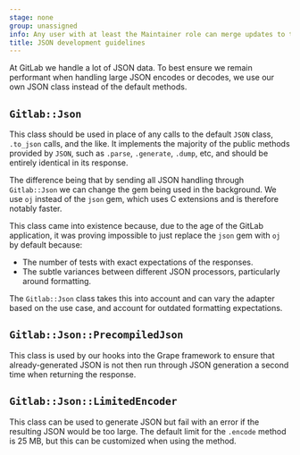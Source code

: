 ```yaml
---
stage: none
group: unassigned
info: Any user with at least the Maintainer role can merge updates to this content. For details, see https://docs.gitlab.com/ee/development/development_processes.html#development-guidelines-review.
title: JSON development guidelines
---
```


At GitLab we handle a lot of JSON data. To best ensure we remain performant
when handling large JSON encodes or decodes, we use our own JSON class
instead of the default methods.

## `Gitlab::Json`

This class should be used in place of any calls to the default `JSON` class,
`.to_json` calls, and the like. It implements the majority of the public
methods provided by `JSON`, such as `.parse`, `.generate`, `.dump`, etc, and
should be entirely identical in its response.

The difference being that by sending all JSON handling through `Gitlab::Json`
we can change the gem being used in the background. We use `oj`
instead of the `json` gem, which uses C extensions and is therefore notably
faster.

This class came into existence because, due to the age of the GitLab application,
it was proving impossible to just replace the `json` gem with `oj` by default because:

- The number of tests with exact expectations of the responses.
- The subtle variances between different JSON processors, particularly
  around formatting.

The `Gitlab::Json` class takes this into account and can
vary the adapter based on the use case, and account for outdated formatting
expectations.

## `Gitlab::Json::PrecompiledJson`

This class is used by our hooks into the Grape framework to ensure that
already-generated JSON is not then run through JSON generation
a second time when returning the response.

## `Gitlab::Json::LimitedEncoder`

This class can be used to generate JSON but fail with an error if the
resulting JSON would be too large. The default limit for the `.encode`
method is 25 MB, but this can be customized when using the method.
